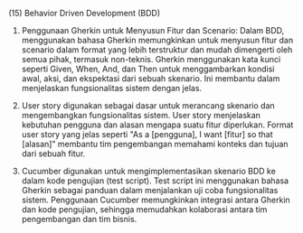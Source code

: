 (15) Behavior Driven Development (BDD)

1. Penggunaan Gherkin untuk Menyusun Fitur dan Scenario: Dalam BDD, menggunakan bahasa Gherkin memungkinkan untuk menyusun fitur dan scenario dalam format yang lebih terstruktur dan mudah dimengerti oleh semua pihak, termasuk non-teknis. Gherkin menggunakan kata kunci seperti Given, When, And, dan Then untuk menggambarkan kondisi awal, aksi, dan ekspektasi dari sebuah skenario. Ini membantu dalam menjelaskan fungsionalitas sistem dengan jelas.

2. User story digunakan sebagai dasar untuk merancang skenario dan mengembangkan fungsionalitas sistem. User story menjelaskan kebutuhan pengguna dan alasan mengapa suatu fitur diperlukan. Format user story yang jelas seperti "As a [pengguna], I want [fitur] so that [alasan]" membantu tim pengembangan memahami konteks dan tujuan dari sebuah fitur.

3. Cucumber digunakan untuk mengimplementasikan skenario BDD ke dalam kode pengujian (test script). Test script ini menggunakan bahasa Gherkin sebagai panduan dalam menjalankan uji coba fungsionalitas sistem. Penggunaan Cucumber memungkinkan integrasi antara Gherkin dan kode pengujian, sehingga memudahkan kolaborasi antara tim pengembangan dan tim bisnis.